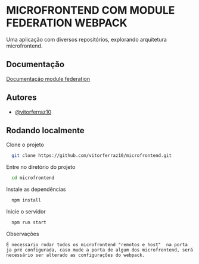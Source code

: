 
# MICROFRONTEND COM MODULE FEDERATION WEBPACK

Uma aplicação com diversos repositórios, explorando arquitetura microfrontend. 



## Documentação

[Documentação module federation](https://webpack.js.org/concepts/module-federation/)


## Autores

- [@vitorferraz10](https://github.com/vitorferraz10)


## Rodando localmente

Clone o projeto

```bash
  git clone https://github.com/vitorferraz10/microfrontend.git
```

Entre no diretório do projeto

```bash
  cd microfrontend
```

Instale as dependências

```bash
  npm install
```

Inicie o servidor

```bash
  npm run start
```

Observações

```É necessario rodar todos os microfrontend "remotos e host"  na porta ja pré configurada, caso mude a porta de algum dos microfrontend, será necessário ser alterado as configurações do webpack.```


